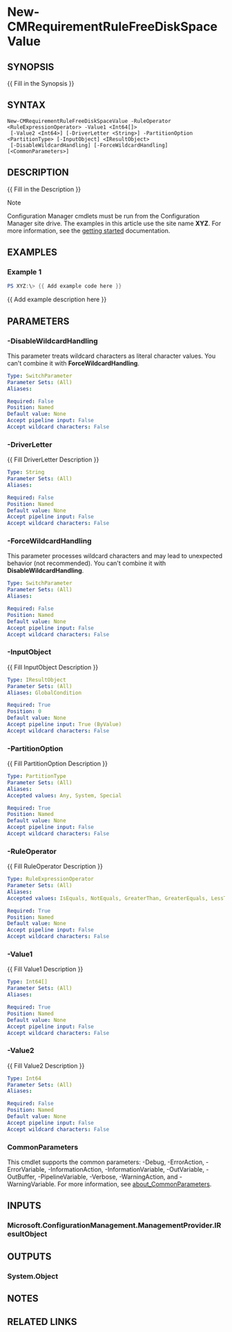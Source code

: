 ﻿---
external help file: AdminUI.PS.Dcm.dll-Help.xml
Module Name: ConfigurationManager
online version:
schema: 2.0.0
---

# New-CMRequirementRuleFreeDiskSpaceValue

## SYNOPSIS
{{ Fill in the Synopsis }}

## SYNTAX

```
New-CMRequirementRuleFreeDiskSpaceValue -RuleOperator <RuleExpressionOperator> -Value1 <Int64[]>
 [-Value2 <Int64>] [-DriverLetter <String>] -PartitionOption <PartitionType> [-InputObject] <IResultObject>
 [-DisableWildcardHandling] [-ForceWildcardHandling] [<CommonParameters>]
```

## DESCRIPTION
{{ Fill in the Description }}

> [!NOTE]
> Configuration Manager cmdlets must be run from the Configuration Manager site drive.
> The examples in this article use the site name **XYZ**. For more information, see the
> [getting started](/powershell/sccm/overview) documentation.

## EXAMPLES

### Example 1
```powershell
PS XYZ:\> {{ Add example code here }}
```

{{ Add example description here }}

## PARAMETERS

### -DisableWildcardHandling
This parameter treats wildcard characters as literal character values. You can't combine it with **ForceWildcardHandling**.

```yaml
Type: SwitchParameter
Parameter Sets: (All)
Aliases:

Required: False
Position: Named
Default value: None
Accept pipeline input: False
Accept wildcard characters: False
```

### -DriverLetter
{{ Fill DriverLetter Description }}

```yaml
Type: String
Parameter Sets: (All)
Aliases:

Required: False
Position: Named
Default value: None
Accept pipeline input: False
Accept wildcard characters: False
```

### -ForceWildcardHandling
This parameter processes wildcard characters and may lead to unexpected behavior (not recommended). You can't combine it with **DisableWildcardHandling**.

```yaml
Type: SwitchParameter
Parameter Sets: (All)
Aliases:

Required: False
Position: Named
Default value: None
Accept pipeline input: False
Accept wildcard characters: False
```

### -InputObject
{{ Fill InputObject Description }}

```yaml
Type: IResultObject
Parameter Sets: (All)
Aliases: GlobalCondition

Required: True
Position: 0
Default value: None
Accept pipeline input: True (ByValue)
Accept wildcard characters: False
```

### -PartitionOption
{{ Fill PartitionOption Description }}

```yaml
Type: PartitionType
Parameter Sets: (All)
Aliases:
Accepted values: Any, System, Special

Required: True
Position: Named
Default value: None
Accept pipeline input: False
Accept wildcard characters: False
```

### -RuleOperator
{{ Fill RuleOperator Description }}

```yaml
Type: RuleExpressionOperator
Parameter Sets: (All)
Aliases:
Accepted values: IsEquals, NotEquals, GreaterThan, GreaterEquals, LessThan, LessEquals, Between

Required: True
Position: Named
Default value: None
Accept pipeline input: False
Accept wildcard characters: False
```

### -Value1
{{ Fill Value1 Description }}

```yaml
Type: Int64[]
Parameter Sets: (All)
Aliases:

Required: True
Position: Named
Default value: None
Accept pipeline input: False
Accept wildcard characters: False
```

### -Value2
{{ Fill Value2 Description }}

```yaml
Type: Int64
Parameter Sets: (All)
Aliases:

Required: False
Position: Named
Default value: None
Accept pipeline input: False
Accept wildcard characters: False
```

### CommonParameters
This cmdlet supports the common parameters: -Debug, -ErrorAction, -ErrorVariable, -InformationAction, -InformationVariable, -OutVariable, -OutBuffer, -PipelineVariable, -Verbose, -WarningAction, and -WarningVariable. For more information, see [about_CommonParameters](http://go.microsoft.com/fwlink/?LinkID=113216).

## INPUTS

### Microsoft.ConfigurationManagement.ManagementProvider.IResultObject

## OUTPUTS

### System.Object
## NOTES

## RELATED LINKS
